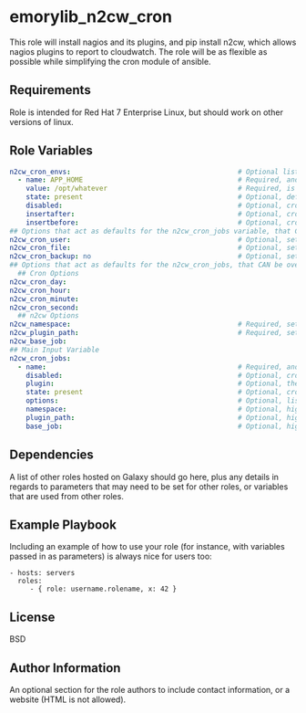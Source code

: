 emorylib_n2cw_cron
=========

This role will install nagios and its plugins, and pip install n2cw, which allows nagios plugins to report to cloudwatch. The role will be as flexible as possible while simplifying the cron module of ansible.

Requirements
------------

Role is intended for Red Hat 7 Enterprise Linux, but should work on other versions of linux.

Role Variables
--------------

```yaml
n2cw_cron_envs:                                         # Optional list of cron environment variables to manage.
  - name: APP_HOME                                      # Required, and must be unique
    value: /opt/whatever                                # Required, is the value or 'job' of the environment variable
    state: present                                      # Optional, defaults to present
    disabled:                                           # Optional, cron.disabled
    insertafter:                                        # Optional, cron.insertafter value
    insertbefore:                                       # Optional, cron.insertbefore value
## Options that act as defaults for the n2cw_cron_jobs variable, that CANNOT be overridden by indiviual items inside the list.
n2cw_cron_user:                                         # Optional, sets the cron.user value  
n2cw_cron_file:                                         # Optional, sets the cron.file value  
n2cw_cron_backup: no                                    # Optional, sets the cron.backup value, defaults to no
## Options that act as defaults for the n2cw_cron_jobs, that CAN be overridden by indiviual items inside the list.
  ## Cron Options
n2cw_cron_day:
n2cw_cron_hour:
n2cw_cron_minute:
n2cw_cron_second:
  ## n2cw Options
n2cw_namespace:                                         # Required, sets the namespace for cloudwatch
n2cw_plugin_path:                                       # Required, sets the path for nagios plugins
n2cw_base_job:
## Main Input Variable
n2cw_cron_jobs:
  - name:                                               # Required, and must be unique. Must be the plugin name if plugin is not specified!
    disabled:                                           # Optional, cron.disabled
    plugin:                                             # Optional, the plugin name, higher presidence than n2cw_cron_jobs.name
    state: present                                      # Optional, cron.state, defaults to present
    options:                                            # Optional, list of plugin options, joined by ' -', do not put dash inside value
    namespace:                                          # Optional, higher presidence than n2cw_namespace
    plugin_path:                                        # Optional, higher presidence than n2cw_plugin_path
    base_job:                                           # Optional, higher presidence than n2cw_base_job
```

Dependencies
------------

A list of other roles hosted on Galaxy should go here, plus any details in regards to parameters that may need to be set for other roles, or variables that are used from other roles.

Example Playbook
----------------

Including an example of how to use your role (for instance, with variables passed in as parameters) is always nice for users too:

    - hosts: servers
      roles:
         - { role: username.rolename, x: 42 }

License
-------

BSD

Author Information
------------------

An optional section for the role authors to include contact information, or a website (HTML is not allowed).
